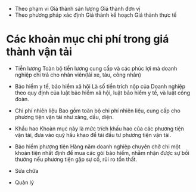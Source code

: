 - Theo phạm vi
  Giá thành sản lượng
  Giá thành đơn vị
- Theo phương pháp xác định
  Giá thành kế hoạch
  Giá thành thực tế
# Các khoản mục chi phí trong giá thành vận tải
- Tiền lương
Toàn bộ tiền lương cung cấp và các phúc lợi mà doanh nghiệp chi trả cho nhân viên(lái xe, tàu, công nhân)
- Bảo hiểm y tế, bảo hiểm xã hội
Là số tiền trích nộp của Doanh nghiệp theo quy định của luật bảo hiểm xã hội, luật bảo hiểm y tế, và luật công đoàn.
- Chi phí nhiên liệu
Bao gồm toàn bộ chi phí nhiên liệu, cung cấp cho phương tiện vận tải như xăng, dầu, diện.
- Khẩu hao
Khoản mục này là mức trích khấu hao của các phương tiện vận tải, đưa vào quỹ hấu khao để tái đầu tư phương tiện vận tải.
- Bảo hiểm phương tiện
Hàng năm doanh nghiệp chuyên chở chi một khoản tiện nhất định để mua các gói bảo hiểm, nhằm nhận được sự bồi thường nếu phương tiện gặp sự cố, rủi ro tổn thất.
- Sửa chữa

- Quản lý